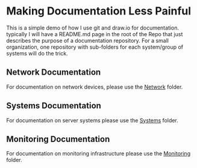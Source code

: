 # Making Documentation Less Painful

This is a simple demo of how I use git and draw.io for documentation. typically I will have a README.md page in the root of the Repo that just describes the purpose of a documentation repository. For a small organization, one repository with sub-folders for each system/group of systems will do the trick.

## Network Documentation

For documentation on network devices, please use the [Network](/Network/) folder.

## Systems Documentation

For documentation on server systems please use the [Systems](/Systems/) folder.

## Monitoring Documentation

For documentation on monitoring infrastructure please use the [Monitoring](/Monitoring/) folder.
